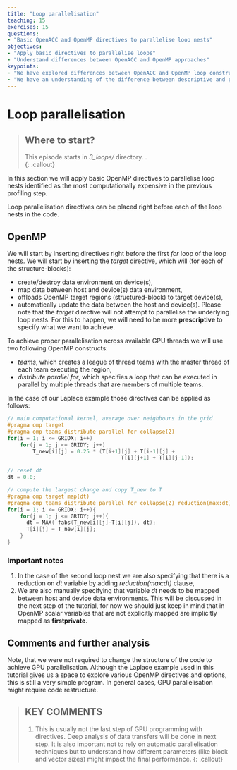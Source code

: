 ```yaml
---
title: "Loop parallelisation"
teaching: 15
exercises: 15
questions:
- "Basic OpenACC and OpenMP directives to parallelise loop nests"
objectives:
- "Apply basic directives to parallelise loops"
- "Understand differences between OpenACC and OpenMP approaches"
keypoints:
- "We have explored differences between OpenACC and OpenMP loop constructs for GPU parallelisation"
- "We have an understanding of the difference between descriptive and prescriptive approach to GPU programming"
---
```


# Loop parallelisation

> ## Where to start?
> This episode starts in *3_loops/* directory. .  
{: .callout}

In this section we will apply basic OpenMP directives to parallelise loop nests identified as the most computationally expensive in the previous profiling step.

Loop parallelisation directives can be placed right before each of the loop nests in the code. 

## OpenMP

We will start by inserting directives right before the first *for* loop of the loop nests. We will start by inserting the *target* directive, which will (for each of the structure-blocks):
* create/destroy data environment on device(s),
* map data between host and device(s) data environment,
* offloads OpenMP target regions (structured-block) to target device(s),  
* automatically update the data between the host and device(s).
Please note that the *target* directive will not attempt to parallelise the underlying loop nests. For this to happen, we will need to be more **prescriptive** to specify what we want to achieve.

To achieve proper parallelisation across available GPU threads we will use two following OpenMP constructs:
* *teams*, which creates a league of thread teams with the master thread of each team executing the region,
* *distribute parallel for*, which specifies a loop that can be executed in parallel by multiple threads that are members of multiple teams.

In the case of our Laplace example those directives can be applied as follows:
```c
// main computational kernel, average over neighbours in the grid
#pragma omp target
#pragma omp teams distribute parallel for collapse(2)
for(i = 1; i <= GRIDX; i++)
    for(j = 1; j <= GRIDY; j++)
        T_new[i][j] = 0.25 * (T[i+1][j] + T[i-1][j] +
                                    T[i][j+1] + T[i][j-1]);

// reset dt
dt = 0.0;

// compute the largest change and copy T_new to T
#pragma omp target map(dt)
#pragma omp teams distribute parallel for collapse(2) reduction(max:dt)
for(i = 1; i <= GRIDX; i++){
    for(j = 1; j <= GRIDY; j++){
      dt = MAX( fabs(T_new[i][j]-T[i][j]), dt);
      T[i][j] = T_new[i][j];
    }
}
```
### Important notes
1. In the case of the second loop nest we are also specifying that there is a reduction on *dt* variable by adding *reduction(max:dt)* clause,
2. We are also manually specifying that variable *dt* needs to be mapped between host and device data environments. This will be discussed in the next step of the tutorial, for now we should just keep in mind that in OpenMP scalar variables that are not explicitly mapped are implicitly mapped as **firstprivate**.


## Comments and further analysis

Note, that we were not required to change the structure of the code to achieve GPU parallelisation. Although the Laplace example used in this tutorial gives us a space to explore various OpenMP directives and options, this is still a very simple program. In general cases, GPU parallelisation might require code restructure.


> ## KEY COMMENTS
> 1. This is usually not the last step of GPU programming with directives. Deep analysis of data transfers will be done in next step. It is also important not to rely on automatic parallelisation techniques but to understand how different parameters (like block and vector sizes) might  impact the final performance.
{: .callout}
